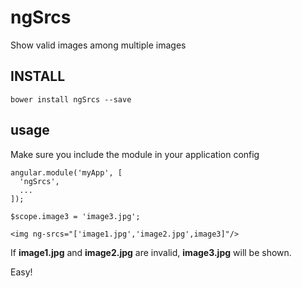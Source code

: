 ngSrcs
=======

Show valid images among multiple images

INSTALL
-------

```
bower install ngSrcs --save
```

usage
-----

Make sure you include the module in your application config

```
angular.module('myApp', [
  'ngSrcs',
  ...
]);
```

```
$scope.image3 = 'image3.jpg';
```

```
<img ng-srcs="['image1.jpg','image2.jpg',image3]"/>
```

If **image1.jpg** and **image2.jpg** are invalid, **image3.jpg** will be shown.

Easy!
